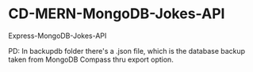 # CD-MERN-MongoDB-Jokes-API
Express-MongoDB-Jokes-API

PD: In backupdb folder there's a .json file, which is the database backup taken from MongoDB Compass thru export option. 


